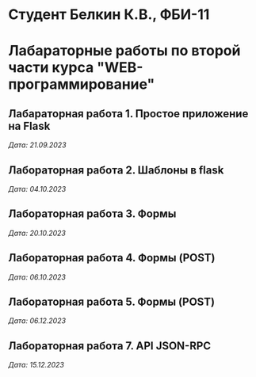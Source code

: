 # Студент Белкин К.В., ФБИ-11

# Лабараторные работы по второй части курса "WEB-программирование"

## Лабараторная работа 1. Простое приложение на Flask

*Дата: 21.09.2023*

## Лабораторная работа 2. Шаблоны в flask

*Дата: 04.10.2023*

## Лабораторная работа 3. Формы

*Дата: 20.10.2023*

## Лабораторная работа 4. Формы (POST)

*Дата: 06.10.2023*

## Лабораторная работа 5. Формы (POST)

*Дата: 06.12.2023*

## Лабораторная работа 7. API JSON-RPC

*Дата: 15.12.2023*